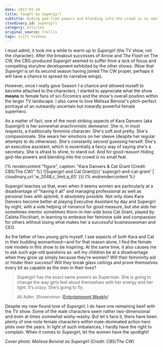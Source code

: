 ```yaml
---
date: 2017-01-10
title: Taught by Supergirl
subtitle: Hiding god-like powers and blending into the crowd is no small feat. Perhaps it's even harder when you're a woman. We can all learn a thing or two from the red-caped blonde from Krypton.
cloudinary_id: supergirl
category: articles
original_source: trellis
tags: scifi tvshows
---
```


I must admit, it took me a while to warm up to _Supergirl_ (the TV show, not the character). After the breakout successes of _Arrow_ and _The Flash_ on The CW, the CBS-produced _Supergirl_ seemed to suffer from a lack of focus and compelling storyline development exhibited by the other shows. (Now that _Supergirl_ is on its second season having joined The CW proper, perhaps it will have a chance to spread its narrative wings).

However, once I really gave Season 1 a chance and allowed myself to become attached to the characters, I started to appreciate what the show **means** to female fans of sci-fi/comics and the show's overall position within the larger TV landscape. I also came to love Melissa Benoist's pitch-perfect portrayal of an outwardly uncertain but inwardly powerful female superhero.

As a matter of fact, one of the most striking aspects of Kara Danvers (aka Supergirl) is her somewhat anachronistic demeanor. She is, in most respects, a traditionally feminine character. She's soft and pretty. She's compassionate.  She wears her emotions on her sleeve (despite her regular attempts to do otherwise). She's constantly second guessing herself. She's an executive assistant, which is essentially a fancy way of saying she's a secretary. She is afraid to shine, to stand out. And for good reason! Hiding god-like powers and blending into the crowd is no small feat.

{% rendercontent "figure", caption: "Kara Danvers & Cat Grant (Credit: CBS/The CW)" %}
![Supergirl and Cat Grant]({{ 'supergirl-and-cat-grant' | cloudinary_url:'w_2048,c_limit,q_65' }})
{% endrendercontent %}

Supergirl teaches us that, even when it seems women are particularly at a disadvantage of "having it all" and managing professional as well as personal lives with aplomb, it absolutely possible. Not only does Kara Danvers become better at playing Executive Assistant by day and Supergirl by night, with a side helping of romance for good measure, but she aids her sometimes mentor sometimes thorn-in-her-side boss Cat Grant, played by Calista Flockhart, in learning to embrace her feminine side and compassion for others without losing what makes her a successful businesswoman and CEO.

As the father of two young girls myself, I see aspects of both Kara and Cat in their budding womanhood—and for that reason alone, I find the female role models in this show to be inspiring. At the same time, it also causes me to ask such age-old questions as: will my children be at a disadvantage when they grow up simply because they’re women? Will their femininity aid or hinder their success? Will they break glass ceilings and prove themselves every bit as capable as the men in their lives?

> Supergirl has the exact same powers as Superman. She is going to change the way girls feel about themselves with her energy and her light. It’s crazy. She’s going to fly.
>
> <footer><cite>Ali Adler, Showrunner (<a href="http://ew.com/article/2015/09/14/supergirl-3/" style="white-space: nowrap">Entertainment Weekly</a>)</cite></footer>

Despite my new-found love of _Supergirl_, I do have one remaining beef with the TV show. Some of the male characters seem rather two-dimensional and even at times somewhat wishy-washy. But let's face it, there have been plenty of one-note female characters within male-dominated action hero plots over the years. In light of such imbalances, I hardly have the right to complain. When it comes to _Supergirl_, let the women have the spotlight!


_Cover photo: Melissa Benoist as Supergirl (Credit: CBS/The CW)_

